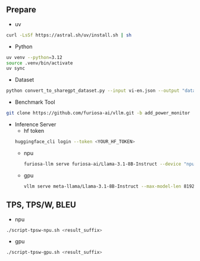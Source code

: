 

## Prepare
- uv
```bash
curl -LsSf https://astral.sh/uv/install.sh | sh
```

- Python
```bash
uv venv --python=3.12
source .venv/bin/activate
uv sync
```

- Dataset
```bash
python convert_to_sharegpt_dataset.py --input vi-en.json --output "data/inputs/sharegpt_vi-en.json" --src vi --tgt en
```

- Benchmark Tool
```bash
git clone https://github.com/furiosa-ai/vllm.git -b add_power_monitor
```

- Inference Server
  - hf token
  ```bash
  huggingface_cli login --token <YOUR_HF_TOKEN>
  ```
  - npu
    ```bash
    furiosa-llm serve furiosa-ai/Llama-3.1-8B-Instruct --device "npu:0"
    ```
  - gpu
    ```bash
    vllm serve meta-llama/Llama-3.1-8B-Instruct --max-model-len 8192
    ```

## TPS, TPS/W, BLEU
- npu
```bash
./script-tpsw-npu.sh <result_suffix>
```

- gpu
```bash
./script-tpsw-gpu.sh <result_suffix>
```
